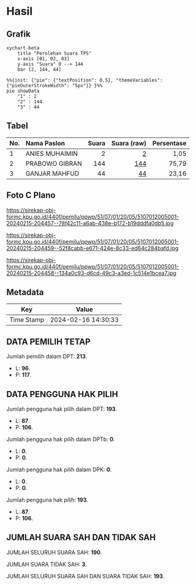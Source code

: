 # Hasil

## Grafik

```mermaid
xychart-beta
    title "Perolehan Suara TPS"
    x-axis [01, 02, 03]
    y-axis "Suara" 0 --> 144
    bar [2, 144, 44]
```

```mermaid
%%{init: {"pie": {"textPosition": 0.5}, "themeVariables": {"pieOuterStrokeWidth": "5px"}} }%%
pie showData
    "1" : 2
    "2" : 144
    "3" : 44
```

## Tabel

| No. | Nama Paslon    | Suara | Suara (raw) | Persentase |
|:--- |:-------------- | -----:| -----------:| ----------:|
| 1   | ANIES MUHAIMIN | 2     | [2][p-1]    | 1,05       |
| 2   | PRABOWO GIBRAN | 144   | [144][p-2]  | 75,79      |
| 3   | GANJAR MAHFUD  | 44    | [44][p-3]   | 23,16      |


[p-1]: https://github.com/gigit-pemilu/pemilu-2024-51-bali/blob/main/pilpres/hitung-suara/sub/51-bali/sub/07-karangasem/sub/01-rendang/sub/2005-pempatan/sub/001-tps/sub/paslon-1.txt
[p-2]: https://github.com/gigit-pemilu/pemilu-2024-51-bali/blob/main/pilpres/hitung-suara/sub/51-bali/sub/07-karangasem/sub/01-rendang/sub/2005-pempatan/sub/001-tps/sub/paslon-2.txt
[p-3]: https://github.com/gigit-pemilu/pemilu-2024-51-bali/blob/main/pilpres/hitung-suara/sub/51-bali/sub/07-karangasem/sub/01-rendang/sub/2005-pempatan/sub/001-tps/sub/paslon-3.txt

## Foto C Plano

https://sirekap-obj-formc.kpu.go.id/440f/pemilu/ppwp/51/07/01/20/05/5107012005001-20240215-204457--78f42c11-a6ab-438e-b172-b19dddfa0db5.jpg

https://sirekap-obj-formc.kpu.go.id/440f/pemilu/ppwp/51/07/01/20/05/5107012005001-20240215-204459--52f8cabb-e671-424e-8c33-ed64c284bafd.jpg

https://sirekap-obj-formc.kpu.go.id/440f/pemilu/ppwp/51/07/01/20/05/5107012005001-20240215-204458--134a0c93-d6cd-49c3-a3ed-1c514e1bcea7.jpg


## Metadata

| Key        | Value               |
| ---------- | ------------------- |
| Time Stamp | 2024-02-16 14:30:33 |


## DATA PEMILIH TETAP

Jumlah pemilih dalam DPT: **213**.
 * L: **96**.
 * P: **117**.

## DATA PENGGUNA HAK PILIH

Jumlah pengguna hak pilih dalam DPT: **193**.
 * L: **87**.
 * P: **106**.

Jumlah pengguna hak pilih dalam DPTb: **0**.
 * L: **0**.
 * P: **0**.

Jumlah pengguna hak pilih dalam DPK: **0**.
 * L: **0**.
 * P: **0**.

Jumlah pengguna hak pilih: **193**.
 * L: **87**.
 * P: **106**.

## JUMLAH SUARA SAH DAN TIDAK SAH

JUMLAH SELURUH SUARA SAH: **190**.

JUMLAH SUARA TIDAK SAH: **3**.

JUMLAH SELURUH SUARA SAH DAN SUARA TIDAK SAH: **193**.


